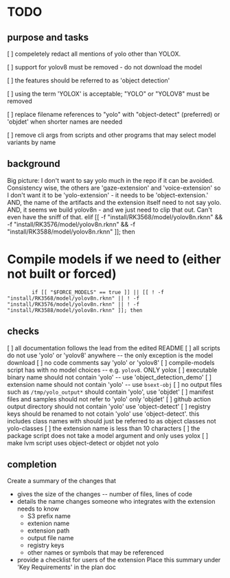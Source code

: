 # TODO

## purpose and tasks

[ ] compeletely redact all mentions of yolo other than YOLOX. 

[ ] support for yolov8 must be removed - do not download the model

[ ] the features should be referred to as 'object detection'

[ ] using the term 'YOLOX' is acceptable; "YOLO" or "YOLOV8" must be removed

[ ] replace filename references to "yolo" with "object-detect" (preferred) or 'objdet' when shorter names are needed 

[ ] remove cli args from scripts and other programs that may select model variants by name

## background

Big picture:  I don't want to say yolo much in the repo if it can be avoided.  Consistency wise, the others are 'gaze-extension' and 'voice-extension' so I don't want it to be 'yolo-extension' - it needs to be 'object-extension.'
AND, the name of the artifacts and the extension itself need to not say yolo.
AND, it seems we build yolov8n - and we just need to clip that out.  Can't even have the sniff of that.
      elif [[ -f "install/RK3568/model/yolov8n.rknn" && -f "install/RK3576/model/yolov8n.rknn" && -f "install/RK3588/model/yolov8n.rknn" ]]; then
  # Compile models if we need to (either not built or forced)
            if [[ "$FORCE_MODELS" == true ]] || [[ ! -f "install/RK3568/model/yolov8n.rknn" || ! -f "install/RK3576/model/yolov8n.rknn" || ! -f "install/RK3588/model/yolov8n.rknn" ]]; then


## checks

[ ] all documentation follows the lead from the edited README
[ ] all scripts do not use 'yolo' or 'yolov8' anywhere -- the only exception is the model download 
[ ] no code comments say 'yolo' or 'yolov8'
[ ] compile-models script has with no model choices -- e.g. `yolov8`. ONLY yolox
[ ] executable binary name should not contain 'yolo' -- use 'object_detection_demo'
[ ] extension name should not contain 'yolo' -- use `bsext-obj`
[ ] no output files such as `/tmp/yolo_output*` should contain 'yolo', use 'objdet'
[ ] manifest files and samples should not refer to 'yolo' only 'objdet'
[ ] github action output directory should not contain 'yolo' use 'object-detect'
[ ] registry keys should be renamed to not cotain 'yolo' use 'object-detect'. this includes class names with should just be referred to as object classes not yolo-classes
[ ] the extension name is less than 10 characters
[ ] the package script does not take a model argument and only uses yolox
[ ] make lvm script uses object-detect or objdet not yolo


## completion

Create a summary of the changes that
- gives the size of the changes -- number of files, lines of code
- details the name changes someone who integrates with the extension needs to know
  - S3 prefix name
  - extenion name
  - extension path
  - output file name
  - registry keys
  - other names or symbols that may be referenced
- provide a checklist for users of the extension
Place this summary under 'Key Requirements' in the plan doc